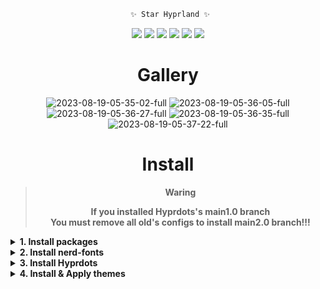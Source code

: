 <div align="justify">

<div align="center">

```ocaml
 ✨ Star Hyprland ✨
```

<p align="center">
  <img src="https://img.shields.io/badge/OS-Arch-f7768e?style=for-the-badge&logo=archlinux&logoColor=f7768e"/>
  <img src="https://img.shields.io/badge/Style-SHELL-9ece6a?style=for-the-badge&logo=gnubash&logoColor=9ece6a"/>
  <img src="https://img.shields.io/github/stars/SR-MyStar/Hyprdots?style=for-the-badge&logo=apachespark&logoColor=e0af68&color=e0af68" />
  <img src="https://img.shields.io/github/forks/SR-MyStar/Hyprdots?style=for-the-badge&logo=git&logoColor=7aa2f7&color=7aa2f7" />
  <img src="https://img.shields.io/github/issues/SR-MyStar/Hyprdots?style=for-the-badge&logo=cachet&logoColor=bb9af7&color=bb9af7" />
  <img src='https://img.shields.io/github/license/SR-MyStar/Hyprdots?style=for-the-badge&logo=GNU&label=License&color=7dcfff&logoColor=7dcfff'/>
</p>

# Gallery
![2023-08-19-05-35-02-full](https://github.com/SR-MyStar/Hyprdots/assets/139795416/d274043e-db40-4aa5-b6a4-1357b47f097d)
![2023-08-19-05-36-05-full](https://github.com/SR-MyStar/Hyprdots/assets/139795416/6fa1ba3b-febf-4a97-bfbb-bdd454ef914b)
![2023-08-19-05-36-27-full](https://github.com/SR-MyStar/Hyprdots/assets/139795416/8ef37ba7-ccb1-4193-ae1e-14b2500c1628)
![2023-08-19-05-36-35-full](https://github.com/SR-MyStar/Hyprdots/assets/139795416/109aa220-785f-4fec-b7e8-b1e6c67ef073)
![2023-08-19-05-37-22-full](https://github.com/SR-MyStar/Hyprdots/assets/139795416/9632b378-f866-4181-887a-150614d580c9)
</div>

<div align="center">

# Install
> **Waring**
> 
> **If you installed Hyprdots's main1.0 branch**   
> **You must remove all old's configs to install main2.0 branch!!!**   

</div>

<details>
<summary><b>1. Install packages</b></summary>

```Bash
yay -S hyprland wlroots xdg-desktop-portal-hyprland xorg-xwayland \ 
        waybar-mpris-git waybar-hyprland-cava-git hyprpicker \
        firefox \
        mpv mpvpaper swww \
        wf-recorder \
        zsh \
        wezterm \
        wlogout \
        dunst \
        fcitx5 \
        xfce-polkit \
        cava \
        python rust \
        grim slurp \
        jq \
        wl-clipboard \
        rofi \
        lolcat \
        nemo \
        fortune-mod fortune-mod-zh \
        lib32-pipewire lib32-pipewire-jack lib32-pipewire-v4l2 pipewire pipewire-alsa pipewire-docs pipewire-jack pipewire-pulse pipewire-roc pipewire-x11-bell pipewire-zeroconf \
        highlight \
        exa \
        vim \
        cowsay \
        neofetch \
        light \
        libnotify \
        bottom btop \
        gtk-engine-murrine \
        gnome-themes-extra lib32-gnome-themes-extra \
        crow-translate \
        python python3 \
        catppuccin-mocha-dark-cursors \
        mpd ncmpcpp \
        slurp \
        cliphist \
        wget aria2 curl
```
</details>

<details>
<summary><b>2. Install nerd-fonts</b></summary>

```Bash
yay -S nerd-fonts-git
```

</details>

<details>
<summary><b>3. Install Hyprdots</b></summary>

```Bash
cd ~
git clone https://github.com/SR-MyStar/Hyprdots.git .hyprdots
cd .hyprdots
chmod +x ./install.sh
./install.sh
```

<div align="center">

# Don't removed ~/.hyprdots directory!!!

</div>

</details>

<details>
<summary><b>4. Install & Apply themes</b></summary>

## Install Tokyonight gtk theme

```Bash
git clone https://github.com/Fausto-Korpsvart/Tokyo-Night-GTK-Theme.git
cd Tokyo-Night-GTK-Theme/
sudo mv themes/ /usr/share/themes/
cd ..
rm -rv Tokyo-Night-GTK-Theme
```

## Install Cursor theme

```Bash
wget https://github.com/TeddyBearKilla/Afterglow-Cursors-Recolored/releases/download/Catppuccin/Afterglow-Recolored-Catppuccin-Blue-v3.tar.gz
sudo mv Afterglow-Recolored-Catppuccin-Blue-v3 /usr/share/icons/Afterglow-Recolored-Catppuccin-Blue-v2
```

> **Warning**
> 
> Cursor directory name is very important!!!   
> Because `gtkthemes-bkp` script is using cursor directory name to apply cursor theme!!!   
> Hyprland is using cursor directory name to apply cursor theme too!!!   
> So you must rename `Afterglow-Recolored-Catppuccin-Blue-v3` to `Afterglow-Recolored-Catppuccin-Blue-v2`!!!   

## Install icon theme

```Bash
yay -S papirus-folders
```

## Apply themes

```Bash
~/.config/hypr/scripts/gtkthemes-bkp
```

</details>
